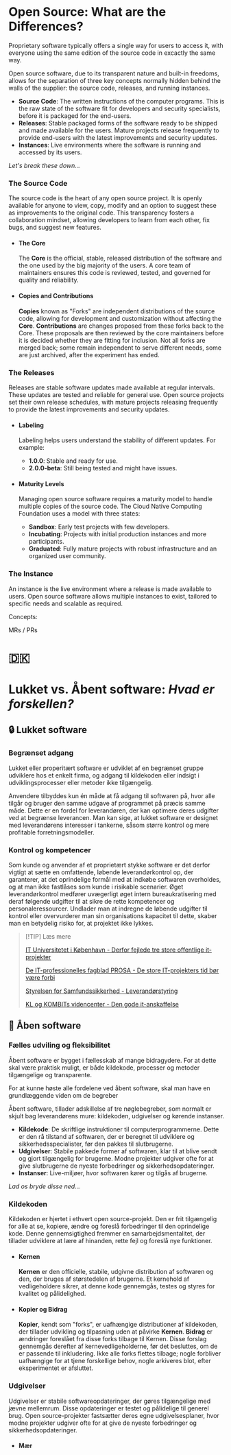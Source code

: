 # Open Source: What are the Differences?

 Proprietary software typically offers a single way for users to access it, with everyone using the same edition of the source code in excactly the same way. 

 Open source software, due to its transparent nature and built-in freedoms, allows for the separation of three key concepts normally hidden behind the walls of the supplier: the source code, releases, and running instances. 


- **Source Code**: The written instructions of the computer programs. This is the raw state of the software fit for developers and security specialists, before it is packaged for the end-users.
- **Releases**: Stable packaged forms of the software ready to be shipped and made available for the users. Mature projects release frequently to provide end-users with the latest improvements and security updates.
- **Instances**: Live environments where the software is running and accessed by its users.

_Let's break these down..._



### The Source Code

The source code is the heart of any open source project. It is openly available for anyone to view, copy, modify and an option to suggest these as improvements to the original code. This transparency fosters a collaboration mindset, allowing developers to learn from each other, fix bugs, and suggest new features.

- #### The Core 
    The **Core** is the official, stable, released distribution of the software and the one used by the big majority of the users. A core team of maintainers ensures this code is reviewed, tested, and governed for quality and reliability.

- #### Copies and Contributions
    **Copies** known as "Forks" are independent distributions of the source code, allowing for development and customization without affecting the **Core**. 
    **Contributions** are changes proposed from these forks back to the Core. These proposals are then reviewed by the core maintainers before it is decided whether they are fitting for inclusion. Not all forks are merged back; some remain independent to serve different needs, some are just archived, after the experiment has ended.

### The Releases

Releases are stable software updates made available at regular intervals. These updates are tested and reliable for general use. Open source projects set their own release schedules, with mature projects releasing frequently to provide the latest improvements and security updates.

- #### Labeling
    Labeling helps users understand the stability of different updates. For example:
    - **1.0.0**: Stable and ready for use.
    - **2.0.0-beta**: Still being tested and might have issues.

- #### Maturity Levels
    Managing open source software requires a maturity model to handle multiple copies of the source code. The Cloud Native Computing Foundation uses a model with three states:
    - **Sandbox**: Early test projects with few developers.
    - **Incubating**: Projects with initial production instances and more participants.
    - **Graduated**: Fully mature projects with robust infrastructure and an organized user community.

### The Instance

An instance is the live environment where a release is made available to users. Open source software allows multiple instances to exist, tailored to specific needs and scalable as required.



Concepts:


MRs / PRs

# 🇩🇰 
# Lukket vs. Åbent software: _Hvad er forskellen?_

## 🔒 Lukket software
### Begrænset adgang
Lukket eller properitært software er udviklet af en begrænset gruppe udviklere hos et enkelt firma, og adgang til kildekoden eller indsigt i udviklingsprocesser eller metoder ikke tilgængelig.

Anvendere tilbyddes kun én måde at få adgang til softwaren på, hvor alle tilgår og bruger den samme udgave af programmet på præcis samme måde. Dette er en fordel for leverandøren, der kan optimere deres udgifter ved at begrænse leverancen. Man kan sige, at lukket software er designet med leverandørens interesser i tankerne, såsom større kontrol og mere profitable forretningsmodeller.

### Kontrol og kompetencer

Som kunde og anvender af et proprietært stykke software er det derfor vigtigt at sætte en omfattende, løbende leverandørkontrol op, der garanterer, at det oprindelige formål med at indkøbe softwaren overholdes, og at man ikke fastlåses som kunde i risikable scenarier. Øget leverandørkontrol medfører uvægerligt øget intern bureaukratisering med deraf følgende udgifter til at sikre de rette kompetencer og personaleressourcer. Undlader man at indregne de løbende udgifter til kontrol eller overvurderer man sin organisations kapacitet til dette, skaber man en betydelig risiko for, at projektet ikke lykkes.

> [!TIP] Læs mere
>
> [IT Universitetet i København - Derfor fejlede tre store offentlige it-projekter](https://www.itu.dk/om-itu/presse/nyheder/2016/derfor-fejlede-tre-store-offentlige-it-projekter)
>
> [De IT-professionelles fagblad PROSA - De store IT-projekters tid bør være forbi](https://prosabladet.dk/nyheder/nyhed/de-store-it-projekters-tid-boer-vaere-forbi)
>
> [Styrelsen for Samfundssikkerhed - Leverandørstyring](https://www.sikkerdigital.dk/myndighed/iso-27001-implementering/leverandoerstyring/)
>
> [KL og KOMBITs videncenter - Den gode it-anskaffelse](https://videncenter.kl.dk/viden-og-vaerktoejer/organisering-strategier-og-portefoeljestyring/den-gode-it-anskaffelse)


## 💝 Åben software

### Fælles udviling og fleksibilitet
Åbent software er bygget i fællesskab af mange bidragydere. For at dette skal være praktisk muligt, er både kildekode, processer og metoder tilgængelige og transparente. 

For at kunne høste alle fordelene ved åbent software, skal man have en grundlæggende viden om de begreber 

Åbent software, tillader adskillelse af tre nøglebegreber, som normalt er skjult bag leverandørens mure: kildekoden, udgivelser og kørende instanser.

- **Kildekode**: De skriftlige instruktioner til computerprogrammerne. Dette er den rå tilstand af softwaren, der er beregnet til udviklere og sikkerhedsspecialister, før den pakkes til slutbrugerne.
- **Udgivelser**: Stabile pakkede former af softwaren, klar til at blive sendt og gjort tilgængelig for brugerne. Modne projekter udgiver ofte for at give slutbrugerne de nyeste forbedringer og sikkerhedsopdateringer.
- **Instanser**: Live-miljøer, hvor softwaren kører og tilgås af brugerne.

_Lad os bryde disse ned..._

### Kildekoden

Kildekoden er hjertet i ethvert open source-projekt. Den er frit tilgængelig for alle at se, kopiere, ændre og foreslå forbedringer til den oprindelige kode. Denne gennemsigtighed fremmer en samarbejdsmentalitet, der tillader udviklere at lære af hinanden, rette fejl og foreslå nye funktioner.

- #### Kernen
    **Kernen** er den officielle, stabile, udgivne distribution af softwaren og den, der bruges af størstedelen af brugerne. Et kernehold af vedligeholdere sikrer, at denne kode gennemgås, testes og styres for kvalitet og pålidelighed.

- #### Kopier og Bidrag
    **Kopier**, kendt som "forks", er uafhængige distributioner af kildekoden, der tillader udvikling og tilpasning uden at påvirke **Kernen**. 
    **Bidrag** er ændringer foreslået fra disse forks tilbage til Kernen. Disse forslag gennemgås derefter af kernevedligeholderne, før det besluttes, om de er passende til inkludering. Ikke alle forks flettes tilbage; nogle forbliver uafhængige for at tjene forskellige behov, nogle arkiveres blot, efter eksperimentet er afsluttet.

### Udgivelser

Udgivelser er stabile softwareopdateringer, der gøres tilgængelige med jævne mellemrum. Disse opdateringer er testet og pålidelige til generel brug. Open source-projekter fastsætter deres egne udgivelsesplaner, hvor modne projekter udgiver ofte for at give de nyeste forbedringer og sikkerhedsopdateringer.

- #### Mær